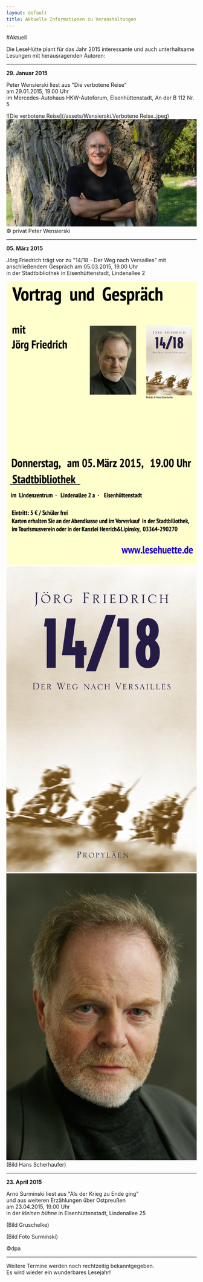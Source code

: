 ```yaml
---
layout: default
title: Aktuelle Informationen zu Veranstaltungen
---
```


#Aktuell

Die LeseHütte plant für das Jahr 2015 interessante und auch unterhaltsame Lesungen mit herausragenden Autoren:

* * *

**29. Januar 2015**

Peter Wensierski liest aus "Die verbotene Reise"  
am 29.01.2015, 19.00 Uhr  
im Mercedes-Autohaus  HKW-Autoforum, Eisenhüttenstadt,  An der B 112 Nr. 5


![Die verbotene Reise](/assets/Wensierski.Verbotene Reise..jpeg)
![Peter Wensierski](/assets/wensierski.privat.jpeg)
© privat   Peter Wensierski  

* * *

**05. März 2015**

Jörg Friedrich trägt vor zu "14/18 - Der Weg nach Versailles" mit anschließendem Gespräch
am 05.03.2015, 19.00 Uhr  
in der Stadtbibliothek in Eisenhüttenstadt, Lindenallee 2

![Plakat mit Foto](/assets/Plakat.text.und.Foto.png)
![14/18](/assets/Friedrich_cover.png)
![Portrait Jörg Friedrich](/assets/Friedrich.jpg)
(Bild Hans Scherhaufer)  

* * *

**23. April 2015**

Arno Surminski liest aus "Als der Krieg zu Ende ging"  
und aus weiteren Erzählungen über Ostpreußen  
am 23.04.2015, 19.00 Uhr  
in der *kleinen bühne* in Eisenhüttenstadt, Lindenallee 25

(Bild Gruschelke)

(Bild Foto Surminski)

©dpa

* * *

Weitere Termine werden noch rechtzeitig bekanntgegeben.  
Es wird wieder ein wunderbares Lesejahr!
